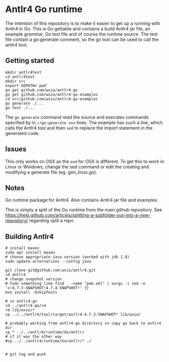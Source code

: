 # Antlr4 Go runtime

The intention of this repository is to make it easier to get up a running with Antlr4 in Go.
This is Go gettable and contains a build Antlr4 jar file, an example grammar, Go test file and of course the runtime source.
The test file contain a go:generate comment, so the go tool can be used to call the antlr4 tool.

## Getting started

```
mkdir antlr4test
cd antlr4test
mkdir src
export GOPATH=`pwd`
go get github.com/wxio/antlr4-go
go get github.com/wxio/antlr4-go-examples
cd src/github.com/wxio/antlr4-go-examples
go generate ./...
go test ./...
```

The `go generate` command read the source and executes commands specified by in `//go:generate xxx` lines.
The example has such a line, which calls the Antlr4 tool and then `sed` to replace the import statement in the generated code.

## Issues
This only works on OSX as the `sed` for OSX is different.
To get this to work in Linux or Windows, change the sed command or edit the creating and modifying a generate file (eg. gen_linux.go).

## Notes

Go runtime package for Antlr4. Also contains Antlr4 jar file and examples.

This is simply a split of the Go runtime from the main github repository.
See https://help.github.com/articles/splitting-a-subfolder-out-into-a-new-repository/ regarding split a repo

## Building Antlr4

```
# install maven
sudo apt install maven
# choose appropriate java version (worked with jdk 1.8)
sudo update-alternatives --config java

git clone git@github.com:wxio/antlr4.git
cd antlr4
# change snapshot version
# todo something like find . -name "pom.xml" | xargs -i sed -e 's!4.7.3-SNAPSHOT!4.7.4-SNAPSHOT!' {}
mvn install -DskipTests

# in antlr4-go
cd ../antlr4-go/v4
rm lib/wxio/*
cp ../../antlr4/tool/target/antlr4-4.7.3-SNAPSHOT* lib/wxio/

# probably working from antlr4-go directory so copy go back to antlr4 dir
cp * ../../antlr4/runtime/Go/antlr/
# if it was the other way
#cp ../../antlr4/runtime/Go/antlr/* ./


# git tag and push
```
